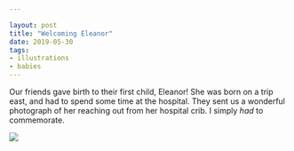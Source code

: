 ```yaml
---

layout: post
title: "Welcoming Eleanor"
date: 2019-05-30
tags:
- illustrations
- babies
---
```

Our friends gave birth to their first child, Eleanor! She was born on a trip east, and had to spend some time at the hospital. They sent us a wonderful photograph of her reaching out from her hospital crib. I simply _had_ to commemorate.

![](https://res.cloudinary.com/dbi2zounq/image/upload/v1678368474/zinzy.website/eleanor_ygsqpp.jpg)
